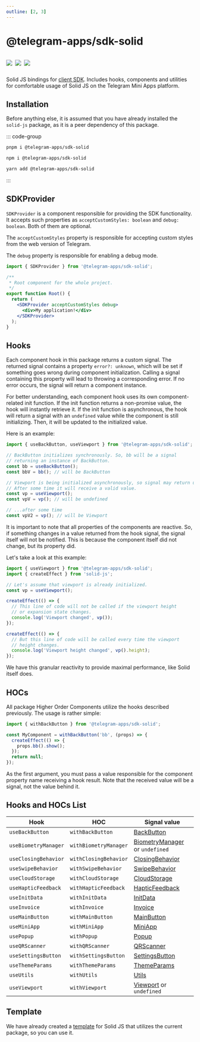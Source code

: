 ```yaml
---
outline: [2, 3]
---
```


# @telegram-apps/sdk-solid

<p style="display: inline-flex; gap: 8px">
  <a href="https://npmjs.com/package/@telegram-apps/sdk-solid">
    <img src="https://img.shields.io/npm/v/@telegram-apps/sdk-solid?logo=npm"/>
  </a>
  <img src="https://img.shields.io/bundlephobia/minzip/@telegram-apps/sdk-solid"/>
  <a href="https://github.com/Telegram-Mini-Apps/telegram-apps/tree/master/packages/sdk-solid">
    <img src="https://img.shields.io/badge/source-black?logo=github"/>
  </a>
</p>

Solid JS bindings for [client SDK](telegram-apps-sdk). Includes hooks, components and utilities
for comfortable usage of Solid JS on the Telegram Mini Apps platform.

## Installation

Before anything else, it is assumed that you have already installed the `solid-js` package, as it is
a peer dependency of this package.

::: code-group

```bash [pnpm]
pnpm i @telegram-apps/sdk-solid
```

```bash [npm]
npm i @telegram-apps/sdk-solid
```

```bash [yarn]
yarn add @telegram-apps/sdk-solid
```

:::

## SDKProvider

`SDKProvider` is a component responsible for providing the SDK functionality. It accepts
such properties as `acceptCustomStyles: boolean` and `debug: boolean`. Both of them are optional.

The `acceptCustomStyles` property is responsible for accepting custom styles from the web version of
Telegram.

The `debug` property is responsible for enabling a debug mode.

```jsx
import { SDKProvider } from '@telegram-apps/sdk-solid';

/**
 * Root component for the whole project.
 */
export function Root() {
  return (
    <SDKProvider acceptCustomStyles debug>
      <div>My application!</div>
    </SDKProvider>
  );
}
```

## Hooks

Each component hook in this package returns a custom signal. The returned signal contains a
property `error?: unknown`, which will be set if something goes wrong during component
initialization. Calling a signal containing this property will lead to throwing a corresponding
error. If no error occurs, the signal will return a component instance.

For better understanding, each component hook uses its own component-related init function. If the
init function returns a non-promise value, the hook will instantly retrieve it. If the init function
is asynchronous, the hook will return a signal with an `undefined` value while the component is
still initializing. Then, it will be updated to the initialized value.

Here is an example:

```ts
import { useBackButton, useViewport } from '@telegram-apps/sdk-solid';

// BackButton initializes synchronously. So, bb will be a signal
// returning an instance of BackButton.
const bb = useBackButton();
const bbV = bb(); // will be BackButton

// Viewport is being initialized asynchronously, so signal may return undefined.
// After some time it will receive a valid value.
const vp = useViewport();
const vpV = vp(); // will be undefined

// ...after some time
const vpV2 = vp(); // will be Viewport
```

It is important to note that all properties of the components are reactive. So, if something changes
in a value returned from the hook signal, the signal itself will not be notified. This is because
the component itself did not change, but its property did.

Let's take a look at this example:

```ts
import { useViewport } from '@telegram-apps/sdk-solid';
import { createEffect } from 'solid-js';

// Let's assume that viewport is already initialized.
const vp = useViewport();

createEffect(() => {
  // This line of code will not be called if the viewport height 
  // or expansion state changes.
  console.log('Viewport changed', vp());
});

createEffect(() => {
  // But this line of code will be called every time the viewport
  // height changes.
  console.log('Viewport height changed', vp().height);
});
```

We have this granular reactivity to provide maximal performance, like Solid itself does.

## HOCs

All package Higher Order Components utilize the hooks described previously. The usage is rather
simple:

```ts
import { withBackButton } from '@telegram-apps/sdk-solid';

const MyComponent = withBackButton('bb', (props) => {
  createEffect(() => {
    props.bb().show();
  });
  return null;
});
```

As the first argument, you must pass a value responsible for the component property name receiving a
hook result. Note that the received value will be a signal, not the value behind it.

## Hooks and HOCs List

| Hook                 | HOC                   | Signal value                                                                       |
|----------------------|-----------------------|------------------------------------------------------------------------------------|
| `useBackButton`      | `withBackButton`      | [BackButton](telegram-apps-sdk/components/back-button.md)                          |
| `useBiometryManager` | `withBiometryManager` | [BiometryManager](telegram-apps-sdk/components/biometry-manager.md) or `undefined` |
| `useClosingBehavior` | `withClosingBehavior` | [ClosingBehavior](telegram-apps-sdk/components/closing-behavior.md)<br/>           |
| `useSwipeBehavior`   | `withSwipeBehavior`   | [SwipeBehavior](telegram-apps-sdk/components/swipe-behavior.md)<br/>               |
| `useCloudStorage`    | `withCloudStorage`    | [CloudStorage](telegram-apps-sdk/components/cloud-storage.md)                      |
| `useHapticFeedback`  | `withHapticFeedback`  | [HapticFeedback](telegram-apps-sdk/components/haptic-feedback.md)                  |
| `useInitData`        | `withInitData`        | [InitData](telegram-apps-sdk/components/init-data.md)                              |
| `useInvoice`         | `withInvoice`         | [Invoice](telegram-apps-sdk/components/invoice.md)                                 |
| `useMainButton`      | `withMainButton`      | [MainButton](telegram-apps-sdk/components/main-button.md)                          |
| `useMiniApp`         | `withMiniApp`         | [MiniApp](telegram-apps-sdk/components/mini-app.md)                                |
| `usePopup`           | `withPopup`           | [Popup](telegram-apps-sdk/components/popup.md)                                     |
| `useQRScanner`       | `withQRScanner`       | [QRScanner](telegram-apps-sdk/components/qr-scanner.md)                            |
| `useSettingsButton`  | `withSettingsButton`  | [SettingsButton](telegram-apps-sdk/components/settings-button.md)                  |
| `useThemeParams`     | `withThemeParams`     | [ThemeParams](telegram-apps-sdk/components/theme-params.md)                        |
| `useUtils`           | `withUtils`           | [Utils](telegram-apps-sdk/components/utils.md)                                     |
| `useViewport`        | `withViewport`        | [Viewport](telegram-apps-sdk/components/viewport.md) or `undefined`                |

## Template

We have already created a [template](https://github.com/Telegram-Mini-Apps/solidjs-template) for
Solid JS that utilizes the current package, so you can use it.